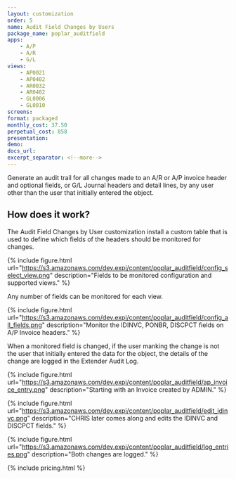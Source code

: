 ```yaml
---
layout: customization
order: 5
name: Audit Field Changes by Users
package_name: poplar_auditfield
apps:
    - A/P
    - A/R
    - G/L
views:
    - AP0021
    - AP0402
    - AR0032
    - AR0402
    - GL0006
    - GL0010
screens:
format: packaged
monthly_cost: 37.50
perpetual_cost: 858
presentation: 
demo: 
docs_url: 
excerpt_separator: <!--more-->
---
```


Generate an audit trail for all changes made to an A/R or A/P invoice header 
and optional fields, or G/L Journal headers and detail lines, by any user
other than the user that initially entered the object.
<!--more-->

## How does it work?

The Audit Field Changes by User customization install a custom table that is 
used to define which fields of the headers should be monitored for changes.

{% include figure.html url="https://s3.amazonaws.com/dev.expi/content/poplar_auditfield/config_select_view.png" 
                      description="Fields to be monitored configuration and supported views." %}

Any number of fields can be monitored for each view.  


{% include figure.html url="https://s3.amazonaws.com/dev.expi/content/poplar_auditfield/config_all_fields.png" 
                      description="Monitor the IDINVC, PONBR, DISCPCT fields on A/P Invoice headers." %}

When a monitored field is changed, if the user manking the change is not the
user that initially entered the data for the object, the details of the change
are logged in the Extender Audit Log.

{% include figure.html url="https://s3.amazonaws.com/dev.expi/content/poplar_auditfield/ap_invoice_entry.png" 
                      description="Starting with an Invoice created by ADMIN." %}

{% include figure.html url="https://s3.amazonaws.com/dev.expi/content/poplar_auditfield/edit_idinvc.png" 
                      description="CHRIS later comes along and edits the IDINVC and DISCPCT fields." %}

{% include figure.html url="https://s3.amazonaws.com/dev.expi/content/poplar_auditfield/log_entries.png" 
                      description="Both changes are logged." %}

{% include pricing.html %}
